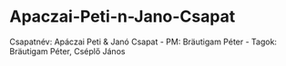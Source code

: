 # Apaczai-Peti-n-Jano-Csapat
Csapatnév: Apáczai Peti &amp; Janó Csapat - PM: Bräutigam Péter - Tagok: Bräutigam Péter, Cséplő János
